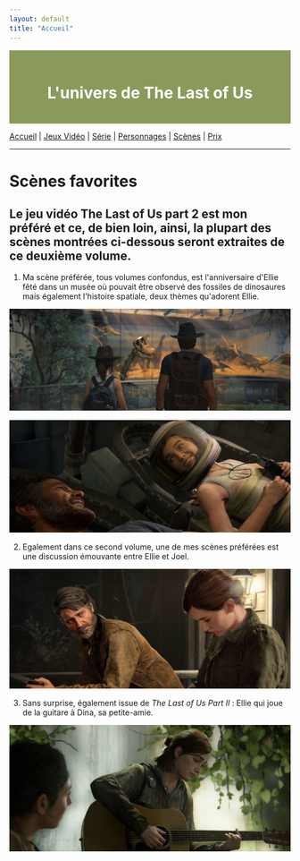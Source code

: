 ```yaml
---
layout: default
title: "Accueil"
---
```


<div style="background-color: #8A9A5B; padding: 20px; text-align: center; color: white;">
    <h1>L'univers de The Last of Us </h1>
</div>

[Accueil](index.md) | [Jeux Vidéo](jeuxvideo.md) | [Série](serie.md) | [Personnages](personnages.md) | [Scènes](scenes.md) | [Prix](prix.md)

---

# Scènes favorites

## Le jeu vidéo The Last of Us part 2 est mon préféré et ce, de bien loin, ainsi, la plupart des scènes montrées ci-dessous seront extraites de ce deuxième volume.

1. Ma scène préférée, tous volumes confondus, est l'anniversaire d'Ellie fêté dans un musée où pouvait être observé des fossiles de dinosaures mais également l'histoire spatiale, deux thèmes qu'adorent Ellie.

![Musée](assets/zoo.jpg)

![Space](assets/space.jpg)

2. Egalement dans ce second volume, une de mes scènes préférées est une discussion émouvante entre Ellie et Joel.

![Convo](assets/conversation.jpg)

3. Sans surprise, également issue de *The Last of Us Part II* : Ellie qui joue de la guitare à Dina, sa petite-amie.

![Guitare](assets/guitare.jpg)
